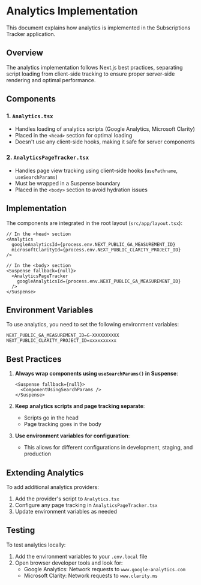# Analytics Implementation

This document explains how analytics is implemented in the Subscriptions Tracker application.

## Overview

The analytics implementation follows Next.js best practices, separating script loading from client-side tracking to ensure proper server-side rendering and optimal performance.

## Components

### 1. `Analytics.tsx`

- Handles loading of analytics scripts (Google Analytics, Microsoft Clarity)
- Placed in the `<head>` section for optimal loading
- Doesn't use any client-side hooks, making it safe for server components

### 2. `AnalyticsPageTracker.tsx`

- Handles page view tracking using client-side hooks (`usePathname`, `useSearchParams`)
- Must be wrapped in a Suspense boundary
- Placed in the `<body>` section to avoid hydration issues

## Implementation

The components are integrated in the root layout (`src/app/layout.tsx`):

```tsx
// In the <head> section
<Analytics 
  googleAnalyticsId={process.env.NEXT_PUBLIC_GA_MEASUREMENT_ID}
  microsoftClarityId={process.env.NEXT_PUBLIC_CLARITY_PROJECT_ID}
/>

// In the <body> section
<Suspense fallback={null}>
  <AnalyticsPageTracker 
    googleAnalyticsId={process.env.NEXT_PUBLIC_GA_MEASUREMENT_ID}
  />
</Suspense>
```

## Environment Variables

To use analytics, you need to set the following environment variables:

```
NEXT_PUBLIC_GA_MEASUREMENT_ID=G-XXXXXXXXXX
NEXT_PUBLIC_CLARITY_PROJECT_ID=xxxxxxxxxx
```

## Best Practices

1. **Always wrap components using `useSearchParams()` in Suspense**:
   ```tsx
   <Suspense fallback={null}>
     <ComponentUsingSearchParams />
   </Suspense>
   ```

2. **Keep analytics scripts and page tracking separate**:
   - Scripts go in the head
   - Page tracking goes in the body

3. **Use environment variables for configuration**:
   - This allows for different configurations in development, staging, and production

## Extending Analytics

To add additional analytics providers:

1. Add the provider's script to `Analytics.tsx`
2. Configure any page tracking in `AnalyticsPageTracker.tsx`
3. Update environment variables as needed

## Testing

To test analytics locally:

1. Add the environment variables to your `.env.local` file
2. Open browser developer tools and look for:
   - Google Analytics: Network requests to `www.google-analytics.com`
   - Microsoft Clarity: Network requests to `www.clarity.ms`

